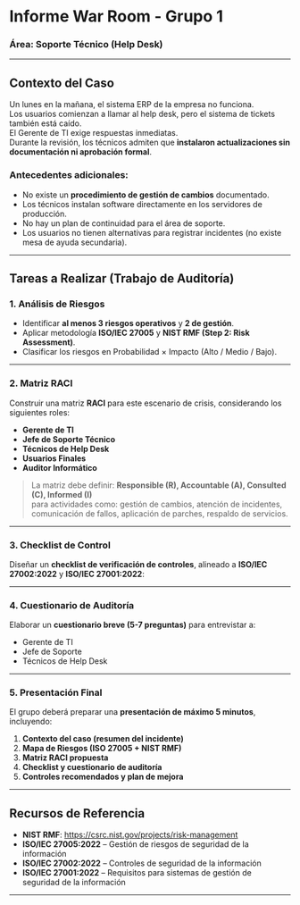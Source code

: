 # Informe War Room - Grupo 1
### Área: Soporte Técnico (Help Desk)

---

## Contexto del Caso
Un lunes en la mañana, el sistema ERP de la empresa no funciona.  
Los usuarios comienzan a llamar al help desk, pero el sistema de tickets también está caído.  
El Gerente de TI exige respuestas inmediatas.  
Durante la revisión, los técnicos admiten que **instalaron actualizaciones sin documentación ni aprobación formal**.  

### Antecedentes adicionales:
- No existe un **procedimiento de gestión de cambios** documentado.  
- Los técnicos instalan software directamente en los servidores de producción.  
- No hay un plan de continuidad para el área de soporte.  
- Los usuarios no tienen alternativas para registrar incidentes (no existe mesa de ayuda secundaria).  

---

## Tareas a Realizar (Trabajo de Auditoría)

### 1. Análisis de Riesgos
- Identificar **al menos 3 riesgos operativos** y **2 de gestión**.  
- Aplicar metodología **ISO/IEC 27005** y **NIST RMF (Step 2: Risk Assessment)**.  
- Clasificar los riesgos en Probabilidad × Impacto (Alto / Medio / Bajo).  

---

### 2. Matriz RACI
Construir una matriz **RACI** para este escenario de crisis, considerando los siguientes roles:
- **Gerente de TI**  
- **Jefe de Soporte Técnico**  
- **Técnicos de Help Desk**  
- **Usuarios Finales**  
- **Auditor Informático**  

> La matriz debe definir: **Responsible (R), Accountable (A), Consulted (C), Informed (I)**  
para actividades como: gestión de cambios, atención de incidentes, comunicación de fallos, aplicación de parches, respaldo de servicios.

---

### 3. Checklist de Control
Diseñar un **checklist de verificación de controles**, alineado a **ISO/IEC 27002:2022** y **ISO/IEC 27001:2022**:

---

### 4. Cuestionario de Auditoría
Elaborar un **cuestionario breve (5-7 preguntas)** para entrevistar a:
- Gerente de TI  
- Jefe de Soporte  
- Técnicos de Help Desk  


---

### 5. Presentación Final
El grupo deberá preparar una **presentación de máximo 5 minutos**, incluyendo:
1. **Contexto del caso (resumen del incidente)**  
2. **Mapa de Riesgos (ISO 27005 + NIST RMF)**  
3. **Matriz RACI propuesta**  
4. **Checklist y cuestionario de auditoría**  
5. **Controles recomendados y plan de mejora**  

---

## Recursos de Referencia
- **NIST RMF**: https://csrc.nist.gov/projects/risk-management  
- **ISO/IEC 27005:2022** – Gestión de riesgos de seguridad de la información  
- **ISO/IEC 27002:2022** – Controles de seguridad de la información  
- **ISO/IEC 27001:2022** – Requisitos para sistemas de gestión de seguridad de la información  

---


